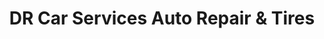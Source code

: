 ---
title: "DR Car Services Auto Repair & Tires"
url: /phoenix/dr-car-services-auto-repair-und-tires/
shop: Autowerkstatt
---